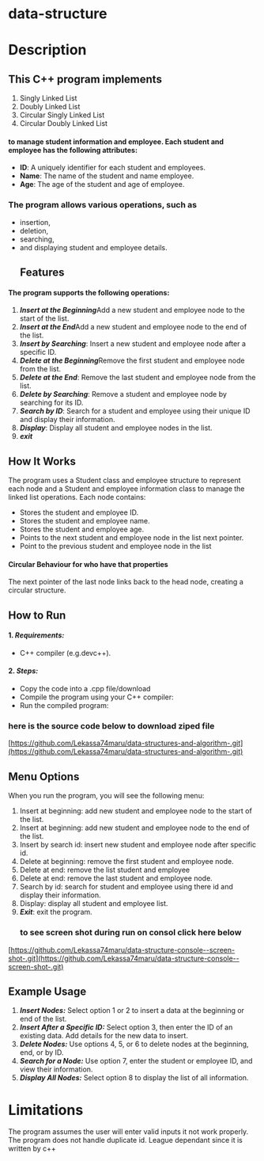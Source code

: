 # data-structure
# Description
## This C++ program implements  
1. Singly Linked List  
2. Doubly Linked List
3.  Circular Singly Linked List 
4. Circular Doubly Linked List
#### to manage student information and employee. Each student and employee has the following attributes:
- **ID**: A uniquely identifier for each student and employees.
- **Name**: The name of the student and name employee.
- **Age**: The age of the student and age of employee.
### The program allows various operations, such as
* insertion,
* deletion,
* searching,
* and displaying student and employee details.
  ## Features
#### The program supports the following operations:
1.	***Insert at the Beginning***Add a new student and employee node to the start of the list.
2.	***Insert at the End***Add a new student and employee node to the end of the list.
3.	***Insert by Searching***: Insert a new student and employee node after a specific ID.
4.	***Delete at the Beginning***Remove the first student and employee node from the list.
5.	***Delete at the End***: Remove the last student and employee node from the list.
6.	***Delete by Searching***: Remove a student and employee node by searching for its ID.
7.	***Search by ID***: Search for a student and employee using their unique ID and display their information.
8.	***Display***: Display all student and employee nodes in the list.
9.	***exit***
  ## How It Works
The program uses a Student class and employee structure to represent each node and a Student and employee information class to manage the linked list operations. Each node contains:
+ Stores the student and employee ID.
+ Stores the student and employee name.
+ Stores the student and employee age.
+ Points to the next student and employee node in the list next pointer.
+ Point to the previous student and employee node in the list 
#### Circular Behaviour for who have that properties 
The next pointer of the last node links back to the head node, creating a circular structure.     
## How to Run
#### 1.	***Requirements:***
- C++ compiler (e.g.devc++).
#### 2.	***Steps:***
- Copy the code into a .cpp file/download 
- Compile the program using your C++ compiler:
- Run the compiled program:
### here is the source code below to download ziped file 
[https://github.com/Lekassa74maru/data-structures-and-algorithm-.git](https://github.com/Lekassa74maru/data-structures-and-algorithm-.git)
## Menu Options
When you run the program, you will see the following menu:
1. Insert at beginning: add new student and employee node to the start of the list.
2. Insert at beginning: add new student and employee node to the end of the list.
3. Insert by search id: insert new student and employee node after specific id.
4. Delete at beginning: remove the first student and employee node.
5. Delete at end: remove the list student and employee
6. Delete at end: remove the last student and employee node.
7. Search by id: search for student and employee using there id and display their information.
8. Display: display all student and employee list.
9. ***Exit***: exit the program.
   ### to see screen shot during run on consol  click here below 
  [https://github.com/Lekassa74maru/data-structure-console--screen-shot-.git](https://github.com/Lekassa74maru/data-structure-console--screen-shot-.git)
 ## Example Usage
1. ***Insert Nodes:***
Select option 1 or 2 to insert a data at the beginning or end of the list.
2. ***Insert After a Specific ID:***
Select option 3, then enter the ID of an existing data. Add details for the new data to insert.
3. ***Delete Nodes:***
Use options 4, 5, or 6 to delete nodes at the beginning, end, or by ID.
4.	***Search for a Node:***
Use option 7, enter the student or employee ID, and view their information.
5.	***Display All Nodes:***
Select option 8 to display the list of all information.
# Limitations
The program assumes the user will enter valid inputs it not work properly.
The program does not handle duplicate id.
League dependant since it is written by c++ 
